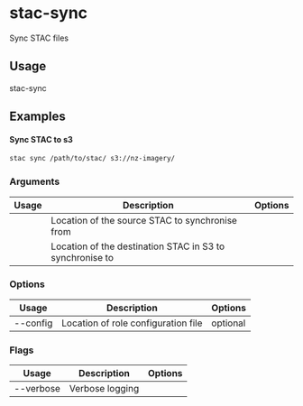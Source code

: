# stac-sync

Sync STAC files

## Usage

stac-sync <options> <str> <arg>

## Examples

#### Sync STAC to s3

```bash
stac sync /path/to/stac/ s3://nz-imagery/
```

### Arguments

| Usage | Description                                              | Options |
| ----- | -------------------------------------------------------- | ------- |
| <str> | Location of the source STAC to synchronise from          |         |
| <arg> | Location of the destination STAC in S3 to synchronise to |         |

### Options

| Usage          | Description                         | Options  |
| -------------- | ----------------------------------- | -------- |
| --config <str> | Location of role configuration file | optional |

### Flags

| Usage     | Description     | Options |
| --------- | --------------- | ------- |
| --verbose | Verbose logging |         |

<!-- This file has been autogenerated by src/readme/readme.generate.ts -->
